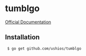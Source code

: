 tumblgo
========

[Official Documentation](https://www.tumblr.com/docs/en/api/v2)


Installation
-------------

```bash
 $ go get github.com/ushios/tumblgo
```
